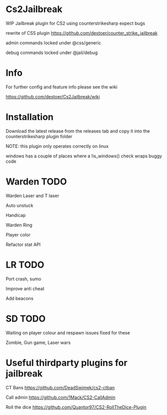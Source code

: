 # Cs2Jailbreak
WIP Jailbreak plugin for CS2 using counterstrikesharp expect bugs

rewrite of CSS plugin https://github.com/destoer/counter_strike_jailbreak 

admin commands locked under @css/generic 

debug commands locked under @jail/debug


# Info
For further config and feature info please see the wiki

https://github.com/destoer/Cs2Jailbreak/wiki

# Installation
Download the latest release from the releases tab and copy it into the counterstrikesharp plugin folder

NOTE: this plugin only operates correctly on linux

windows has a couple of places where a !is_windows() check wraps buggy code

# Warden TODO
Warden Laser and T laser 

Auto unstuck 

Handicap 

Warden Ring 

Player color 

Refactor stat API

# LR TODO
Port crash, sumo 

Improve anti cheat

Add beacons 


# SD TODO
Waiting on player colour and respawn issues fixed for these

Zombie, Gun game, Laser wars


# Useful thirdparty plugins for jailbreak

CT Bans
https://github.com/DeadSwimek/cs2-ctban

Call admin
https://github.com/1Mack/CS2-CallAdmin

Roll the dice
https://github.com/Quantor97/CS2-RollTheDice-Plugin
